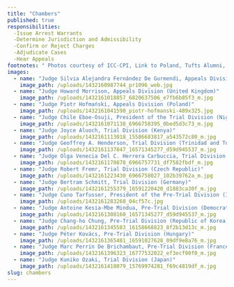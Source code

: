 ```yaml
---
title: "Chambers"
published: true
responsibilities:
  -Issue Arrest Warrants
  -Determine Jurisdiction and Admissibility
  -Confirm or Reject Charges
  -Adjudicate Cases
  -Hear Appeals
footnotes: " Photos courtesy of ICC-CPI, Link to Poland, Tufts Alumni, and LinkedIn. "
images:
  - name: "Judge Silvia Alejandra Fernández De Gurmendi, Appeals Division (Argentina)"
    image_path: /uploads/1432160987744_pr1096_web.jpg
  - name: "Judge Howard Morrison, Appeals Division (United Kingdom)"
    image_path: /uploads/1432161018857_6820637506_e7fb6b85f3_m.jpg
  - name: "Judge Piotr Hofmański, Appeals Division (Poland)"
    image_path: /uploads/1432161041598_piotr-hofmanski-489x325.jpg
  - name: "Judge Chile Eboe-Osuji, President of the Trial Division (Nigeria)"
    image_path: /uploads/1432161071138_6966758395_0bed5d3c73_m.jpg
  - name: "Judge Joyce Aluoch, Trial Division (Kenya)"
    image_path: /uploads/1432161113018_15586683817_a543572c80_m.jpg
  - name: "Judge Geoffrey A. Henderson, Trial Division (Trinidad and Tobago)"
    image_path: /uploads/1432161137847_16571345277_d59d945537_m.jpg
  - name: "Judge Olga Venecia Del C. Herrera Carbuccia, Trial Division (Dominican Republic)"
    image_path: /uploads/1432161170878_6966757731_df7582fbdf_m.jpg
  - name: "Judge Robert Fremr, Trial Division (Czech Republic)"
    image_path: /uploads/1432161223430_6966758027_102b39762a_m.jpg
  - name: "Judge Bertram Schmitt, Trial Division (Germany)"
    image_path: /uploads/1432161255379_16591220420_d1883ca30f_m.jpg
  - name: "Judge Cuno Tarfusser, President of the Pre-Trial Division (Italy)"
    image_path: /uploads/1432161283268_04cf57c.jpg
  - name: "Judge Antoine Kesia-Mbe Mindua, Pre-Trial Division (Democratic Republic of the Congo)"
    image_path: /uploads/1432161308160_16571345277_d59d945537_m.jpg
  - name: "Judge Chang-ho Chung, Pre-Trial Division (Republic of Korea)"
    image_path: /uploads/1432161345583_16158668823_8f2b13d13c_m.jpg
  - name: "Judge Péter Kovács, Pre-Trial Division (Hungary)"
    image_path: /uploads/1432161365481_16591027628_09df9e8a76_m.jpg
  - name: "Judge Marc Perrin De Brichambaut, Pre-Trial Division (France)"
    image_path: /uploads/1432161396323_16777532022_ef3ecf90f0_m.jpg
  - name: "Judge Kuniko Ozaki, Trial Division (Japan)"
    image_path: /uploads/1432161418079_15769974281_f69c4819df_m.jpg
slug: chambers
---
```

